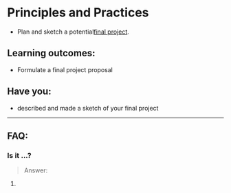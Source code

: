 # Principles and Practices

* Plan and sketch a potential[final project](http://fabacademy.org/archives/2015/students/).


## Learning outcomes:  

* Formulate a final project proposal


## Have you:

* described and made a sketch of your final project


---

## FAQ:

### Is it ...?
> Answer:
1. 
